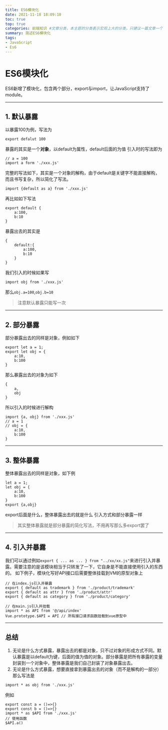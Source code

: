 ```yaml
---
title: ES6模块化
date: 2021-11-18 18:09:10
toc: true
top: true
categories: 前端知识 #文章分类，本主题的分类表示宏观上大的分类，只建议一篇文章一个分类
summary: 简述ES6模块化
tags:
- JavaScript
- Es6
---
```

# ES6模块化
ES6新增了模块化，包含两个部分，export与import，让JavaScript支持了module。

---

## 1. 默认暴露
 以暴露100为例，写法为
```
export defalut 100
```
 暴露的其实是一个**对象**，以default为属性，default后面的为值
 引入时的写法即为
```
// a = 100
import a form './xxx.js' 
```
完整的写法如下，其实是一个对象的解构，由于default是关键字不能直接解构，而且书写复杂，所以简化了写法。
```
import {default as a} from './xxx.js'
```
再比如如下写法
```
export default {
    a:100,
    b:10
}
```
暴露出去的其实是
```
{
    default:{
        a:100,
        b:10
    }
}
```
我们引入的时候如果写
```
import obj from './xxx.js'
```
那么`obj.a=100`,`obj.b=10`

>注意默认暴露只能写一次

---

## 2. 部分暴露
部分暴露出去的同样是对象，例如如下
```
export let a = 1;
export let obj = {
    a:10,
    b:100
}
```
那么暴露出去的对象为如下
```
{
    a,
    obj
}
```
所以引入的时候进行解构
```
import {a, obj} from './xxx.js'
// a = 1
// obj = {
    a:10,
    b:100
}
```

---

## 3. 整体暴露
整体暴露出去的同样是对象，如下例
```
let a = 1;
let obj = {
    a:10,
    b:100
}
export {a,obj}
```
export后面是什么，整体暴露出去的就是什么
引入方式和部分暴露一样

>其实整体暴露就是部分暴露的简化写法，不用再写那么多export罢了

---

## 4. 引入并暴露
我们可以通过例如`export { ... as ... } from "../xx/xx.js"`来进行引入并暴露。需要注意的是该模块相当于只转发了一下，它自身是不能直接使用引入的东西的。
如下例子，模块化写好API接口后需要整体挂载到VM的原型对象上
```
// 在index.js引入并暴露
export { default as trademark } from './product/trademark'
export { default as attr } from './product/attr'
export { default as category } from './product/category'
```

```
// 在main.js引入并挂载
import * as API from '@/api/index'
Vue.prototype.$API = API // 所有接口请求函数挂载到vue原型中
```

---

## 总结
1. 无论是什么方式暴露，暴露出去的都是对象，只不过对象的形成方式不同。默认暴露是以default为键，后面的值为值的对象。部分暴露是把所有暴露的变量封装到一个对象中，整体暴露是我们自己封装了对象暴露出去。
2. 无论是什么方式暴露，想要直接拿到暴露出去的对象（而不是解构的一部分）那么写法是
```
import * as obj from './xxx.js'
```
例如
```
export const a = ()=>{}
export const b = ()=>{}
import * as $API from './xxx.js'
// 使用函数
$API.a()
```